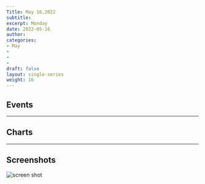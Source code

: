 ```yaml
---
Title: May 16,2022
subtitle: 
excerpt: Monday
date: 2022-05-16
author:
categories:
- May
-
-
-
draft: false
layout: single-series
weight: 16
---
```



## Events



---



## Charts
---



## Screenshots



![screen shot](20220516_000xxx.png)
